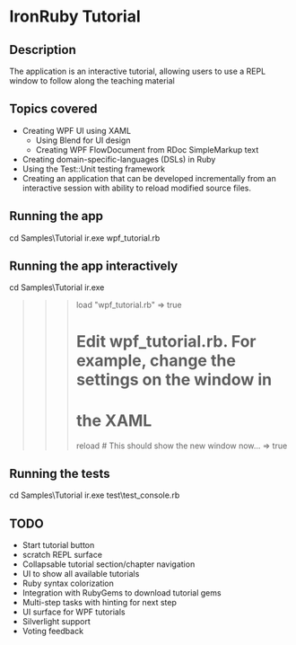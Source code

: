 IronRuby Tutorial
=================

Description
-----------

The application is an interactive tutorial, allowing users to use a REPL window to
follow along the teaching material

Topics covered
--------------

- Creating WPF UI using XAML
  - Using Blend for UI design
  - Creating WPF FlowDocument from RDoc SimpleMarkup text
- Creating domain-specific-languages (DSLs) in Ruby
- Using the Test::Unit testing framework
- Creating an application that can be developed incrementally from an
  interactive session with ability to reload modified source files.

Running the app
---------------

  cd Samples\Tutorial
  ir.exe wpf_tutorial.rb

Running the app interactively
-----------------------------

  cd Samples\Tutorial
  ir.exe
  >>> load "wpf_tutorial.rb"
  => true
  >>> # Edit wpf_tutorial.rb. For example, change the settings on the window in
  >>> # the XAML
  >>> reload # This should show the new window now...
  => true


Running the tests
-----------------

  cd Samples\Tutorial
  ir.exe test\test_console.rb

TODO
----

- Start tutorial button
- scratch REPL surface
- Collapsable tutorial section/chapter navigation
- UI to show all available tutorials
- Ruby syntax colorization
- Integration with RubyGems to download tutorial gems
- Multi-step tasks with hinting for next step
- UI surface for WPF tutorials
- Silverlight support
- Voting feedback
